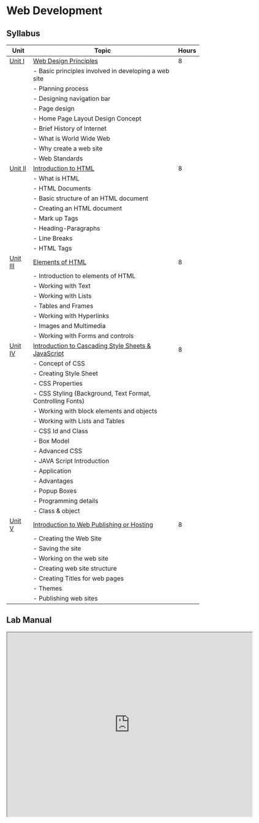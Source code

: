 # <bold> **Web Development** </bold>

## **Syllabus**

| Unit   | Topic                                                | Hours |
| ------ | ---------------------------------------------------- | ----- |
| [Unit I](Unit1.md) | [Web Design Principles](Unit1.md)                             | 8     |
|          | - Basic principles involved in developing a web site |       |
|          | - Planning process                                  |       |
|          | - Designing navigation bar                          |       |
|          | - Page design                                      |       |
|          | - Home Page Layout Design Concept                  |       |
|          | - Brief History of Internet                        |       |
|          | - What is World Wide Web                           |       |
|          | - Why create a web site                            |       |
|          | - Web Standards                                    |       |
| [Unit II](Unit2.md) | [Introduction to HTML](Unit2.md)                           | 8     |
|          | - What is HTML                                     |       |
|          | - HTML Documents                                   |       |
|          | - Basic structure of an HTML document              |       |
|          | - Creating an HTML document                        |       |
|          | - Mark up Tags                                     |       |
|          | - Heading-Paragraphs                               |       |
|          | - Line Breaks                                      |       |
|          | - HTML Tags                                        |       |
| [Unit III](Unit3.md) | [Elements of HTML](Unit3.md)                               | 8     |
|          | - Introduction to elements of HTML                 |       |
|          | - Working with Text                                |       |
|          | - Working with Lists                               |       |
|          | - Tables and Frames                                |       |
|          | - Working with Hyperlinks                          |       |
|          | - Images and Multimedia                            |       |
|          | - Working with Forms and controls                  |       |
| [Unit IV](Unit4.md) | [Introduction to Cascading Style Sheets & JavaScript](Unit4.md) | 8 |
|          | - Concept of CSS                                   |       |
|          | - Creating Style Sheet                             |       |
|          | - CSS Properties                                   |       |
|          | - CSS Styling (Background, Text Format, Controlling Fonts) | |
|          | - Working with block elements and objects          |       |
|          | - Working with Lists and Tables                    |       |
|          | - CSS Id and Class                                 |       |
|          | - Box Model                                        |       |
|          | - Advanced CSS                                     |       |
|          | - JAVA Script Introduction                         |       |
|          | - Application                                      |       |
|          | - Advantages                                       |       |
|          | - Popup Boxes                                      |       |
|          | - Programming details                              |       |
|          | - Class & object                                   |       |
| [Unit V](Unit5.md) | [Introduction to Web Publishing or Hosting](Unit5.md)         | 8     |
|          | - Creating the Web Site                            |       |
|          | - Saving the site                                  |       |
|          | - Working on the web site                          |       |
|          | - Creating web site structure                      |       |
|          | - Creating Titles for web pages                    |       |
|          | - Themes                                           |       |
|          | - Publishing web sites                             |       |

## Lab Manual

<iframe src="https://drive.google.com/file/d/1y0maUIW1lbB9Ri_2owKB__DvvY-V2hxF/preview" width="640" height="480" allow="autoplay"></iframe>